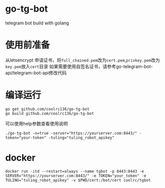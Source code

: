 # go-tg-bot
telegram bot build with golang

# 使用前准备
从letsencrypt 申请证书，将`full_chained.pem`改为`cert.pem`,`privkey.pem`改为`key.pem`放入`cert`目录
如果需要使用自签名证书，请参考go-telegram-bot-api/telegram-bot-api修改代码

# 编译运行
```
go get github.com/coolrc136/go-tg-bot
go build github.com/coolrc136/go-tg-bot
```

可以使用help参数查看使用说明

```
./go-tg-bot -n=true -server="https://yourserver.com:8443/" -token="your-token" -tuling="tuling_robot_apikey"
```

# docker

```
docker run -itd --restart=always --name tgbot -p 8443:8443 -e SERVER="https://yourserver.com:8443/" -e TOKEN="your_token" -e TULING="tuling_robot_apikey" -v $PWD/cert:/bot/cert coolrc/tgbot
```
